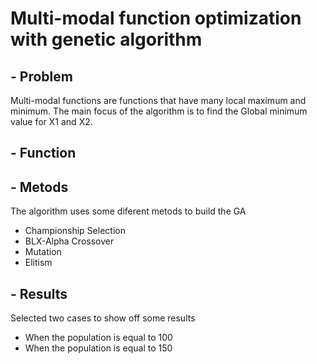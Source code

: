 # Multi-modal function optimization with genetic algorithm


## - Problem
Multi-modal functions are functions that have many local maximum and minimum. The main focus of the algorithm is to find the Global minimum value for X1 and X2.

## - Function


## - Metods
The algorithm uses some diferent metods to build the GA
- Championship Selection
- BLX-Alpha Crossover
- Mutation
- Elitism

## - Results
Selected two cases to show off some results
- When the population is equal to 100
- When the population is equal to 150
